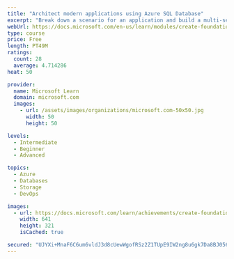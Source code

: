 ```yaml
---
title: "Architect modern applications using Azure SQL Database"
excerpt: "Break down a scenario for an application and build a multi-service solution based on the microservices approach. Learn how to use modern database capabilities to build a foundation for applications."
webUrl: https://docs.microsoft.com/en-us/learn/modules/create-foundation-modern-apps/
type: course
price: Free
length: PT49M
ratings:
  count: 28
  average: 4.714286
heat: 50

provider:
  name: Microsoft Learn
  domain: microsoft.com
  images:
    - url: /assets/images/organizations/microsoft.com-50x50.jpg
      width: 50
      height: 50

levels:
  - Intermediate
  - Beginner
  - Advanced

topics:
  - Azure
  - Databases
  - Storage
  - DevOps

images:
  - url: https://docs.microsoft.com/learn/achievements/create-foundation-modern-apps-social.png
    width: 641
    height: 321
    isCached: true

secured: "UJYXi+MnaF6C6um6vldJ3d8cUewWgofRSz2Z1TUpE9IW2ng8u6gk7Da8BJ056b4dnU7tGQ9j90VvCcGjeMsOYfgGmgxmwcb2xxfhBAysQd2labW0haYX9/15Dfe6p5vl0c48NT52JcqAOPoCtZ9FQgll4Ycw1ZyWdB1wZrf8rwL9drWRcxpf9v1uknEmxpITo6quDTrutVXrQZ1tRX7xAipmo863eR1ZUDpFR3kgUSJQQ0yQJamwWqzMXoE+dwyVql7Odh7xS9NsEtJQkAQvnoAFeDUbU8LJjxfKnar9aPgx/jhv3PO642SuD0jGAZ1UK9LGS5Wu+GwjHfO4GvE4EcRyuu9qwpndYUMEGhJuRrzX2kyUWLjAV/2PC6oyQSluUtNo7FOx25u4ad4qS8bzB0io3XpcOtiB6OAYMh6Zygg=;uxEtE5lblje2iCpK78wgqQ=="
---
```


